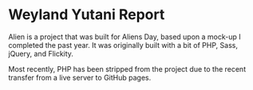 # Weyland Yutani Report

Alien is a project that was built for Aliens Day, based upon a mock-up I completed the past year. It was originally built with a bit of PHP, Sass, jQuery, and Flickity.

Most recently, PHP has been stripped from the project due to the recent transfer from a live server to GitHub pages.
